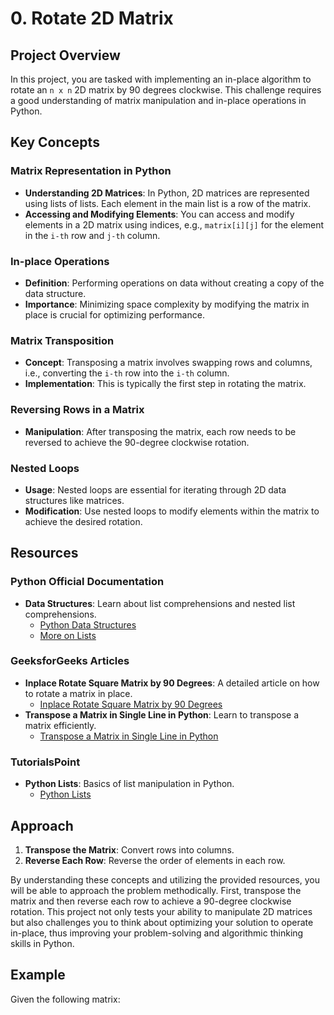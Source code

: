 # 0. Rotate 2D Matrix

## Project Overview

In this project, you are tasked with implementing an in-place algorithm to rotate an `n x n` 2D matrix by 90 degrees clockwise. This challenge requires a good understanding of matrix manipulation and in-place operations in Python.

## Key Concepts

### Matrix Representation in Python

- **Understanding 2D Matrices**: In Python, 2D matrices are represented using lists of lists. Each element in the main list is a row of the matrix.
- **Accessing and Modifying Elements**: You can access and modify elements in a 2D matrix using indices, e.g., `matrix[i][j]` for the element in the `i-th` row and `j-th` column.

### In-place Operations

- **Definition**: Performing operations on data without creating a copy of the data structure.
- **Importance**: Minimizing space complexity by modifying the matrix in place is crucial for optimizing performance.

### Matrix Transposition

- **Concept**: Transposing a matrix involves swapping rows and columns, i.e., converting the `i-th` row into the `i-th` column.
- **Implementation**: This is typically the first step in rotating the matrix.

### Reversing Rows in a Matrix

- **Manipulation**: After transposing the matrix, each row needs to be reversed to achieve the 90-degree clockwise rotation.

### Nested Loops

- **Usage**: Nested loops are essential for iterating through 2D data structures like matrices.
- **Modification**: Use nested loops to modify elements within the matrix to achieve the desired rotation.

## Resources

### Python Official Documentation

- **Data Structures**: Learn about list comprehensions and nested list comprehensions.
  - [Python Data Structures](https://docs.python.org/3/tutorial/datastructures.html)
  - [More on Lists](https://docs.python.org/3/tutorial/datastructures.html#more-on-lists)

### GeeksforGeeks Articles

- **Inplace Rotate Square Matrix by 90 Degrees**: A detailed article on how to rotate a matrix in place.
  - [Inplace Rotate Square Matrix by 90 Degrees](https://www.geeksforgeeks.org/inplace-rotate-square-matrix-by-90-degrees/)
- **Transpose a Matrix in Single Line in Python**: Learn to transpose a matrix efficiently.
  - [Transpose a Matrix in Single Line in Python](https://www.geeksforgeeks.org/transpose-matrix-single-line-python/)

### TutorialsPoint

- **Python Lists**: Basics of list manipulation in Python.
  - [Python Lists](https://www.tutorialspoint.com/python/python_lists.htm)

## Approach

1. **Transpose the Matrix**: Convert rows into columns.
2. **Reverse Each Row**: Reverse the order of elements in each row.

By understanding these concepts and utilizing the provided resources, you will be able to approach the problem methodically. First, transpose the matrix and then reverse each row to achieve a 90-degree clockwise rotation. This project not only tests your ability to manipulate 2D matrices but also challenges you to think about optimizing your solution to operate in-place, thus improving your problem-solving and algorithmic thinking skills in Python.

## Example

Given the following matrix:
